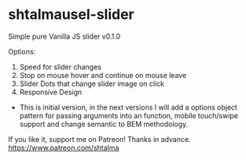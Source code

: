 # shtalmausel-slider
Simple pure Vanilla JS slider v0.1.0 

Options: 
1. Speed for slider changes
2. Stop on mouse hover and continue on mouse leave 
3. Slider Dots that change slider image on click
4. Responsive Design

- This is initial version, in the next versions I will add a options object pattern for passing arguments into an function, mobile touch/swipe support and change semantic to BEM methodology. 


If you like it, support me on Patreon! Thanks in advance. https://www.patreon.com/shtalma 

